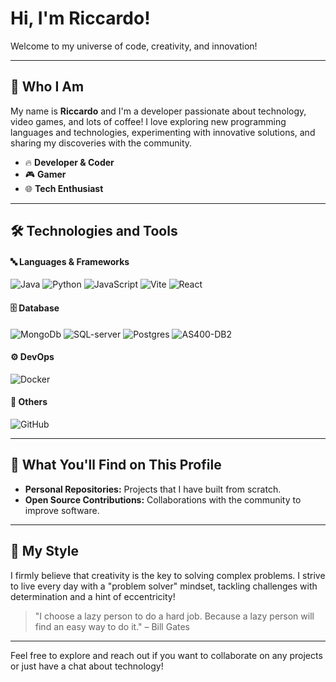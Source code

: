 # Hi, I'm Riccardo!

Welcome to my universe of code, creativity, and innovation!

---

## 🚀 Who I Am

My name is **Riccardo** and I'm a developer passionate about technology, video games, and lots of coffee! I love exploring new programming languages and technologies, experimenting with innovative solutions, and sharing my discoveries with the community.

- 🔥 **Developer & Coder**
- 🎮 **Gamer**
- 🌐 **Tech Enthusiast**

---

## 🛠️ Technologies and Tools

#### 🔤 Languages & Frameworks
![Java](https://img.shields.io/badge/Java-ED8B00?style=flat-square&logo=openjdk&logoColor=white)
![Python](https://img.shields.io/badge/Python-3776AB?style=flat-square&logo=python&logoColor=white)
![JavaScript](https://img.shields.io/badge/JavaScript-F7DF1E?style=flat-square&logo=javascript&logoColor=black)
![Vite](https://img.shields.io/badge/Vite-646CFF?style=flat-square&logo=Vite&logoColor=white)
![React](https://shields.io/badge/react-black?logo=react&style=flat-square&logoColor=white)

#### 🗄️ Database
![MongoDb](https://img.shields.io/badge/-MongoDB-13aa52?style=flat-square&logo=mongodb&logoColor=white)
![SQL-server](https://img.shields.io/badge/Microsoft_SQL_Server-CC2927?style=flat-square&logo=ibm&logoColor=white&labelColor=000000)
![Postgres](https://img.shields.io/badge/postgresql-4169e1?style=flat-square&logo=postgresql&logoColor=white)
![AS400-DB2](https://img.shields.io/badge/as400-db2-00C853?style=flat-square&logo=ibm&logoColor=white&labelColor=000000)

#### ⚙️ DevOps
![Docker](https://img.shields.io/badge/docker-257bd6?style=flat-square&logo=docker&logoColor=white)

#### 🧰 Others
![GitHub](https://img.shields.io/badge/GitHub-181717?style=flat-square&logo=github&logoColor=white)

---

## 🎉 What You'll Find on This Profile

- **Personal Repositories:** Projects that I have built from scratch.
- **Open Source Contributions:** Collaborations with the community to improve software.

---

## 🌈 My Style

I firmly believe that creativity is the key to solving complex problems. I strive to live every day with a "problem solver" mindset, tackling challenges with determination and a hint of eccentricity!

> "I choose a lazy person to do a hard job. Because a lazy person will find an easy way to do it."
> – Bill Gates

---

Feel free to explore and reach out if you want to collaborate on any projects or just have a chat about technology!
